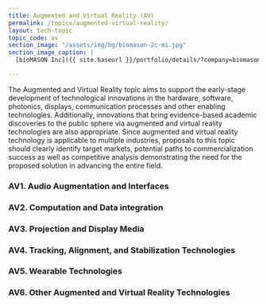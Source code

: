 ```yaml
---
title: Augmented and Virtual Reality (AV) 
permalink: /topics/augmented-virtual-reality/
layout: tech-topic
topic_code: av
section_image: "/assets/img/bg/biomason-2c-mi.jpg"
section_image_caption: |
  [bioMASON Inc]({{ site.baseurl }}/portfolio/details/?company=biomason-inc#biomason-inc) interior and exterior façade tile made with biocement, which is less costly and more sustainable than its traditional counterpart

---
```


The Augmented and Virtual Reality topic aims to support the early-stage development of technological innovations in the hardware, software, photonics, displays, communication processes and other enabling technologies. Additionally, innovations that bring evidence-based academic discoveries to the public sphere via augmented and virtual reality technologies are also appropriate. Since augmented and virtual reality technology is applicable to multiple industries, proposals to this topic should clearly identify target markets, potential paths to commercialization success as well as competitive analysis demonstrating the need for the proposed solution in advancing the entire field. 

### AV1. Audio Augmentation and Interfaces 

### AV2. Computation and Data integration 

### AV3. Projection and Display Media 

### AV4. Tracking, Alignment, and Stabilization Technologies 

### AV5. Wearable Technologies 

### AV6. Other Augmented and Virtual Reality Technologies 
